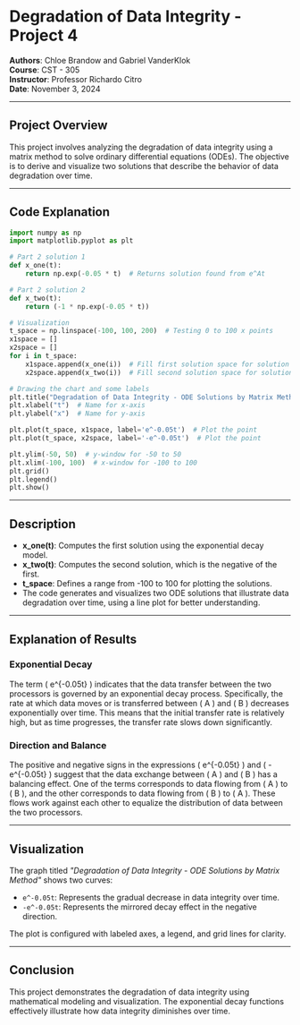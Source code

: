 
# Degradation of Data Integrity - Project 4

**Authors**: Chloe Brandow and Gabriel VanderKlok  
**Course**: CST - 305  
**Instructor**: Professor Richardo Citro  
**Date**: November 3, 2024  

---

## Project Overview

This project involves analyzing the degradation of data integrity using a matrix method to solve ordinary differential equations (ODEs). The objective is to derive and visualize two solutions that describe the behavior of data degradation over time.

---

## Code Explanation

```python
import numpy as np
import matplotlib.pyplot as plt

# Part 2 solution 1
def x_one(t):
    return np.exp(-0.05 * t)  # Returns solution found from e^At

# Part 2 solution 2
def x_two(t):
    return (-1 * np.exp(-0.05 * t))

# Visualization
t_space = np.linspace(-100, 100, 200)  # Testing 0 to 100 x points
x1space = []
x2space = []
for i in t_space:
    x1space.append(x_one(i))  # Fill first solution space for solution 1
    x2space.append(x_two(i))  # Fill second solution space for solution 2

# Drawing the chart and some labels
plt.title("Degradation of Data Integrity - ODE Solutions by Matrix Method")
plt.xlabel("t")  # Name for x-axis
plt.ylabel("x")  # Name for y-axis

plt.plot(t_space, x1space, label='e^-0.05t')  # Plot the point
plt.plot(t_space, x2space, label='-e^-0.05t')  # Plot the point

plt.ylim(-50, 50)  # y-window for -50 to 50
plt.xlim(-100, 100)  # x-window for -100 to 100
plt.grid()
plt.legend()
plt.show()
```

---

## Description

- **x_one(t)**: Computes the first solution using the exponential decay model.
- **x_two(t)**: Computes the second solution, which is the negative of the first.
- **t_space**: Defines a range from -100 to 100 for plotting the solutions.
- The code generates and visualizes two ODE solutions that illustrate data degradation over time, using a line plot for better understanding.

---
## Explanation of Results

### Exponential Decay
The term \( e^{-0.05t} \) indicates that the data transfer between the two processors is governed by an exponential decay process. Specifically, the rate at which data moves or is transferred between \( A \) and \( B \) decreases exponentially over time. This means that the initial transfer rate is relatively high, but as time progresses, the transfer rate slows down significantly.

### Direction and Balance
The positive and negative signs in the expressions \( e^{-0.05t} \) and \( -e^{-0.05t} \) suggest that the data exchange between \( A \) and \( B \) has a balancing effect. One of the terms corresponds to data flowing from \( A \) to \( B \), and the other corresponds to data flowing from \( B \) to \( A \). These flows work against each other to equalize the distribution of data between the two processors.

---


## Visualization

The graph titled *"Degradation of Data Integrity - ODE Solutions by Matrix Method"* shows two curves:
- `e^-0.05t`: Represents the gradual decrease in data integrity over time.
- `-e^-0.05t`: Represents the mirrored decay effect in the negative direction.

The plot is configured with labeled axes, a legend, and grid lines for clarity.

---

## Conclusion

This project demonstrates the degradation of data integrity using mathematical modeling and visualization. The exponential decay functions effectively illustrate how data integrity diminishes over time.
